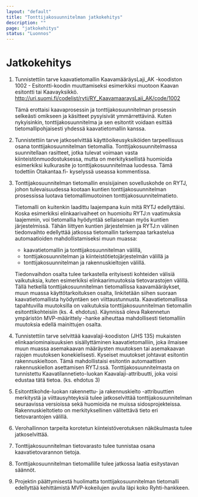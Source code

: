 ```yaml
---
layout: "default"
title: "Tonttijakosuunnitelman jatkokehitys"
description: ""
page: "jatkokehitys"
status: "Luonnos"
---
```

# Jatkokehitys

1. Tunnistettiin tarve kaavatietomallin KaavamääräysLaji_AK -koodiston 1002 - Esitontti-koodin muuttamiseksi esimerkiksi muotoon Kaavan esitontti tai Kaavayksikkö. 
   http://uri.suomi.fi/codelist/rytj/RY_KaavamaaraysLaji_AK/code/1002

   Tämä erottaisi kaavaprosessin ja tonttijakosuunnitelman prosessin selkeästi omikseen ja käsitteet pysyisivät ymmärrettävinä. Kuten nykyisinkin, tonttijakosuunnitelma ja sen      esitontit voidaan esittää tietomallipohjaisesti yhdessä kaavatietomallin kanssa.

2. Tunnistettiin tarve jatkoselvittää käyttöoikeusyksiköiden tarpeellisuus osana tonttijakosuunnitelman tietomallia. Tonttijakosuunnitelmassa suunnitellaan rasitteet, jotka        tulevat voimaan vasta kiinteistönmuodostuksessa, mutta on merkityksellistä huomioida esimerkiksi kulkurasite jo tonttijakosuunnitelmaa luodessa. Tämä todettiin Otakantaa.fi-    kyselyssä useassa kommentissa.

3. Tonttijakosuunnitelman tietomallin ensisijainen sovelluskohde on RYTJ, johon tulevaisuudessa kootaan kuntien tonttijakosuunnitelman prosessissa luotava tietomallimuotoinen      tonttijakosuunnitelmatieto. 

   Tietomalli on kuitenkin laadittu laajempana kuin mitä RYTJ edellyttäisi. Koska esimerkiksi elinkaarivaiheet on huomioitu RYTJ:n vaatimuksia laajemmin, voi tietomallia            hyödyntää sellaisenaan myös kuntien järjestelmissä. Tähän liittyen kuntien järjestelmien ja RYTJ:n välinen tiedonvaihto edellyttää jatkossa tietomallin tarkempaa tarkastelua    automaatioiden mahdollistamiseksi muun muassa:

    - kaavatietomallin ja tonttijakosuunnitelman välillä,
    - tonttijakosuunnitelman ja kiinteistötietojärjestelmän välillä ja
    - tonttijakosuunnitelman ja rakennuskieltojen välillä.
    
    Tiedonvaihdon osalta tulee tarkastella erityisesti kohteiden välisiä vaikutuksia, kuten esimerkiksi elinkaarimuutoksia tietovarastojen välillä. 
    Tällä hetkellä tonttijakosuunnitelman tietomallissa kaavamääräykset, muun muassa käyttötarkoituksen osalta, linkitetään siihen suoraan kaavatietomallista hyödyntäen sen         viittaustunnusta. Kaavatietomallissa tapahtuvilla muutoksilla on vaikutuksia tonttijakosuunnitelman tietomallin esitonttikohteisiin (ks. 4. ehdotus). Käynnissä oleva             Rakennetun ympäristön MVP-määrittely -hanke aiheuttaa mahdollisesti tietomalliin muutoksia edellä mainittujen osalta.

4. Tunnistettiin tarve selvittää kaavalaji-koodiston (JHS 135) mukaisten elinkaariominaisuuksien sisällyttäminen kaavatietomalliin, joka ilmaisee muun muassa asemakaavan            määräysten muutoksen tai asemakaavan rajojen muutoksen konekielisesti. Kyseiset muutokset johtavat esitontin rakennuskieltoon. Tämä mahdollistaisi esitontin automaattisen        rakennuskiellon asettamisen RYTJ:ssä. Tonttijakosuunnitelmasta on tunnistettu Kaavatilannetieto-luokan Kaavalaji-attribuutti, joka voisi edustaa tätä tietoa. (ks. ehdotus 3)

5. Esitonttikohde-luokan rakennettu- ja rakennuskielto -attribuuttien merkitystä ja viittausyhteyksiä tulee jatkoselvittää tonttijakosuunnitelman seuraavissa versioissa sekä        huomioida ne muissa sidosprojekteissa. Rakennuskieltotieto on merkityksellinen välitettävä tieto eri tietovarantojen välillä.

6. Verohallinnon tarpeita korotetun kiinteistöverotuksen näkökulmasta tulee jatkoselvittää.

7. Tonttijakosuunnitelman tietovarasto tulee tunnistaa osana kaavatietovarannon tietoja. 

8. Tonttijakosuunnitelman tietomallille tulee jatkossa laatia esitystavan säännöt.

9. Projektin päättymisestä huolimatta tonttijakosuunnitelman tietomalli edellyttää kehittämistä MVP-kokeilujen avulla läpi koko Ryhti-hankkeen.

 
